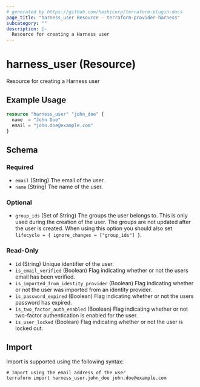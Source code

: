 ```yaml
---
# generated by https://github.com/hashicorp/terraform-plugin-docs
page_title: "harness_user Resource - terraform-provider-harness"
subcategory: ""
description: |-
  Resource for creating a Harness user
---
```


# harness_user (Resource)

Resource for creating a Harness user

## Example Usage

```terraform
resource "harness_user" "john_doe" {
  name  = "John Doe"
  email = "john.doe@example.com"
}
```

<!-- schema generated by tfplugindocs -->
## Schema

### Required

- `email` (String) The email of the user.
- `name` (String) The name of the user.

### Optional

- `group_ids` (Set of String) The groups the user belongs to. This is only used during the creation of the user. The groups are not updated after the user is created. When using this option you should also set `lifecycle = { ignore_changes = ["group_ids"] }`.

### Read-Only

- `id` (String) Unique identifier of the user.
- `is_email_verified` (Boolean) Flag indicating whether or not the users email has been verified.
- `is_imported_from_identity_provider` (Boolean) Flag indicating whether or not the user was imported from an identity provider.
- `is_password_expired` (Boolean) Flag indicating whether or not the users password has expired.
- `is_two_factor_auth_enabled` (Boolean) Flag indicating whether or not two-factor authentication is enabled for the user.
- `is_user_locked` (Boolean) Flag indicating whether or not the user is locked out.

## Import

Import is supported using the following syntax:

```shell
# Import using the email address of the user
terraform import harness_user.john_doe john.doe@example.com
```
